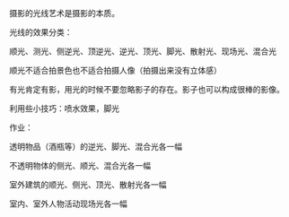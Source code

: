

摄影的光线艺术是摄影的本质。

光线的效果分类：

顺光、测光、侧逆光、顶逆光、逆光、顶光、脚光、散射光、现场光、混合光


顺光不适合拍景色也不适合拍摄人像（拍摄出来没有立体感）


有光肯定有影，用光的时候不要忽略影子的存在。影子也可以构成很棒的影像。


利用些小技巧：喷水效果，脚光


作业：

透明物品（酒瓶等）的逆光、脚光、混合光各一幅

不透明物体的侧光、顺光、混合光各一幅

室外建筑的顺光、侧光、顶光、散射光各一幅

室内、室外人物活动现场光各一幅



